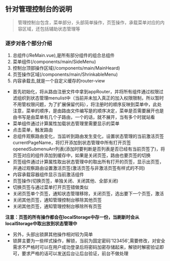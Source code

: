 ## 针对管理控制台的说明

> 管理控制台包含，菜单部分，头部简单操作，页签操作，承载菜单对应的内容区域，还包括辅助状态管理等

### 逐步对各个部分介绍

1. 总组件(/ReMain.vue),是所有部分组件的组合总组件
2. 菜单组件(/components/main/SideMenu)
3. 控制台顶部操作区域(/components/main/MainHeard)
4. 页签操作区域(/components/main/ShrinkableMenu)
5. 内容承载去,就是一个自定义缓存的router-view

- 首先初始化，将从路由注册文件中拿到appRouter，并将所有组件通过权限过滤组织到状态管理menulist中（当前并未加入真正的加入权限限制，所以暂时不用管权限问题，为了扩展保留代码），将注册时的顺序反映到菜单中，此处注意，菜单的顺序，是由路由文件编写是的顺序决定，菜单是否需要展开也是由书写是由菜单有几个子路由，一个的话，就不展开，当有多个时就站看
- 菜单组件通过计算属性加载状态管理里需要显示的菜单
- 点击菜单，触发路由
- 总组件观察路由变化，当监听到路由发生变化，设置状态管理的当前激活页签currentPageName，将打开添加到状态管理中所有打开页签openedSubmenuArr列表(添加时要判断是否列表是否已经有当前页签了)，将页签对应的组件添加到缓存中，如果是关闭页签，路由也要页签的切换
- 页签组件通过计算属性取出状态管理中的取出所有打开的页签，显示出页签，并通过观察路由设置激活页签(激活页签与非激活页签有样式的不同)
- 内容承载容器组件显示当前激活组件
- 页签操作(切换页签，单独关闭、关闭其他、全部关闭)
- 切换页签与通过菜单打开页签错做类似
- 关闭页签单个页签，通知状态管理移除，关闭页签，选出要下一个页签，激活
- 关闭其他页签，通知管理控制台移除其他页签
- 关闭其他页签，通知管理控制台移除所有页签

**注意：页签的所有操作都会在localStorage中存一份，当刷新时会从localStorage中取出放到状态管理中**

- 另外，头部出锁屏其他操作相对较为简单
- 锁屏主要为一些样式操作，解锁，当前为固定密码'123456',需要修改，对安全需求不严格时可以在用户成功登录后将密码加密存储起来，解锁时解密验证即可，要求严格的话可以发送后台让后台验证，前台不做处理